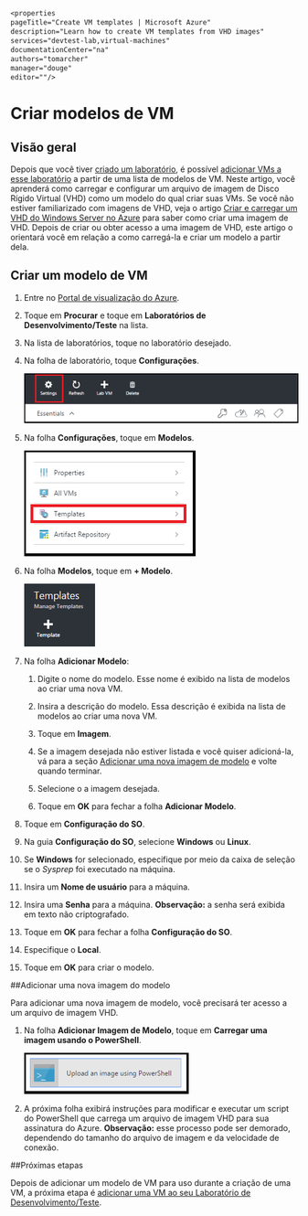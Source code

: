    <properties
	pageTitle="Create VM templates | Microsoft Azure"
	description="Learn how to create VM templates from VHD images"
	services="devtest-lab,virtual-machines"
	documentationCenter="na"
	authors="tomarcher"
	manager="douge"
	editor=""/>

<tags
	ms.service="devtest-lab"
	ms.workload="na"
	ms.tgt_pltfrm="na"
	ms.devlang="na"
	ms.topic="article"
	ms.date="01/30/2016"
	ms.author="tarcher"/>

# Criar modelos de VM

## Visão geral

Depois que você tiver [criado um laboratório](devtest-lab-create-lab.md), é possível [adicionar VMs a esse laboratório](devtest-lab-add-vm-with-artifacts.md) a partir de uma lista de modelos de VM. Neste artigo, você aprenderá como carregar e configurar um arquivo de imagem de Disco Rígido Virtual (VHD) como um modelo do qual criar suas VMs. Se você não estiver familiarizado com imagens de VHD, veja o artigo [Criar e carregar um VHD do Windows Server no Azure](/virtual-machines/virtual-machines-create-upload-vhd-windows-server.md) para saber como criar uma imagem de VHD. Depois de criar ou obter acesso a uma imagem de VHD, este artigo o orientará você em relação a como carregá-la e criar um modelo a partir dela.

## Criar um modelo de VM

1. Entre no [Portal de visualização do Azure](https://portal.azure.com).

1. Toque em **Procurar** e toque em **Laboratórios de Desenvolvimento/Teste** na lista.

1. Na lista de laboratórios, toque no laboratório desejado.

1. Na folha de laboratório, toque **Configurações**.

    ![Configurações do laboratório](./media/devtest-lab-create-template/lab-blade-settings.png)

1. Na folha **Configurações**, toque em **Modelos**.

    ![Opção de modelos](./media/devtest-lab-create-template/lab-blade-settings-templates.png)

1. Na folha **Modelos**, toque em **+ Modelo**.

    ![Adicionar modelo](./media/devtest-lab-create-template/add-template.png)

1. Na folha **Adicionar Modelo**:

	1. Digite o nome do modelo. Esse nome é exibido na lista de modelos ao criar uma nova VM.

	1. Insira a descrição do modelo. Essa descrição é exibida na lista de modelos ao criar uma nova VM.

	1. Toque em **Imagem**.

	1. Se a imagem desejada não estiver listada e você quiser adicioná-la, vá para a seção [Adicionar uma nova imagem de modelo](#add-a-new-template-image) e volte quando terminar.

	1. Selecione o a imagem desejada.

	1. Toque em **OK** para fechar a folha **Adicionar Modelo**.

1. Toque em **Configuração do SO**.

1. Na guia **Configuração do SO**, selecione **Windows** ou **Linux**.

1. Se **Windows** for selecionado, especifique por meio da caixa de seleção se o *Sysprep* foi executado na máquina.

1. Insira um **Nome de usuário** para a máquina.

1. Insira uma **Senha** para a máquina. **Observação:** a senha será exibida em texto não criptografado.

1. Toque em **OK** para fechar a folha **Configuração do SO**.

1. Especifique o **Local**.

1. Toque em **OK** para criar o modelo.

##Adicionar uma nova imagem do modelo

Para adicionar uma nova imagem de modelo, você precisará ter acesso a um arquivo de imagem VHD.

1. Na folha **Adicionar Imagem de Modelo**, toque em **Carregar uma imagem usando o PowerShell**.

    ![Carregar imagem](./media/devtest-lab-create-template/upload-image-using-psh.png)

1. A próxima folha exibirá instruções para modificar e executar um script do PowerShell que carrega um arquivo de imagem VHD para sua assinatura do Azure. **Observação:** esse processo pode ser demorado, dependendo do tamanho do arquivo de imagem e da velocidade de conexão.

##Próximas etapas

Depois de adicionar um modelo de VM para uso durante a criação de uma VM, a próxima etapa é [adicionar uma VM ao seu Laboratório de Desenvolvimento/Teste](devtest-lab-add-vm-with-artifacts).

<!---HONumber=AcomDC_0204_2016-->